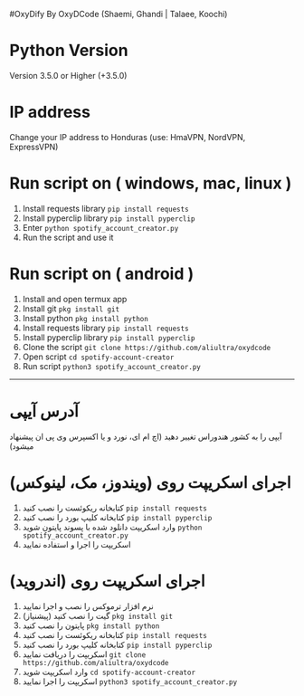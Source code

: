 #OxyDify By OxyDCode (Shaemi, Ghandi | Talaee, Koochi)

# Python Version
Version 3.5.0 or Higher (+3.5.0) 

# IP address
Change your IP address to Honduras (use: HmaVPN, NordVPN, ExpressVPN)

# Run script on ( windows, mac, linux )
1. Install requests library `pip install requests`
2. Install pyperclip library `pip install pyperclip`
3. Enter `python spotify_account_creator.py`
4. Run the script and use it

# Run script on ( android )
1. Install and open termux app
2. Install git `pkg install git`
3. Install python `pkg install python`
4. Install requests library `pip install requests`
5. Install pyperclip library `pip install pyperclip`
6. Clone the script `git clone https://github.com/aliultra/oxydcode`
7. Open script `cd spotify-account-creator`
8. Run script `python3 spotify_account_creator.py`

-------------------------

# آدرس آیپی
آیپی را به کشور هندوراس تغییر دهید (اچ ام ای، نورد و یا اکسپرس وی پی ان پیشنهاد میشود)

# اجرای اسکریپت روی (ویندوز، مک، لینوکس)
1. کتابخانه ریکوئست را نصب کنید `pip install requests`
2. کتابخانه کلیپ بورد را نصب کنید `pip install pyperclip`
3. وارد اسکریپت دانلود شده با پسوند پایتون شوید `python spotify_account_creator.py`
4. اسکریپت را اجرا و استفاده نمایید

# اجرای اسکریپت روی (اندروید)
1. نرم افزار ترموکس را نصب و اجرا نمایید
2. گیت را نصب کنید (پیشنیاز) `pkg install git`
3. پایتون را نصب کنید `pkg install python`
4. کتابخانه ریکوئست را نصب کنید `pip install requests`
5. کتابخانه کلیپ بورد را نصب کنید `pip install pyperclip`
6. اسکریپت را دریافت نمایید `git clone https://github.com/aliultra/oxydcode`
7. وارد اسکریپت شوید `cd spotify-account-creator`
8. اسکریپت را اجرا نمایید `python3 spotify_account_creator.py`